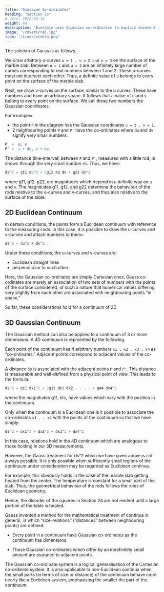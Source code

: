 ```yaml
---
title: "Gaussian Co–ordinates"
heading: "Section 25"
# date: 2022-03-14
weight: 44
description: "Einstein uses Gaussian co-ordinates to explain movement in 4D spacetime."
image: "/covers/rel.jpg"
icon: "/icons/einbla.png"
---
```




The solution of Gauss is as follows. <!-- , this combined analytical and geometrical mode of handling the problem can be arrived at in the following way.  -->

We draw arbitrary u-curves `u = 1 , u = 2 and u = 3` on the surface of the marble slab. Between `u = 1` and `u = 2` are an infinitely large number of curves corresponding to real numbers between 1 and 2. <!-- We have then a system of u-curves, and this “infinitely dense” system covers the whole surface of the table. --> These u-curves must not intersect each other.<!-- , and through each point of the surface one and only one curve must pass.  --> Thus, a definite value of `u` belongs to every point on the surface of the marble slab. 

Next, we draw v-curves on the surface, similar to the u curves. These have numbers and have an arbitrary shape. It follows that a value of `u` and `v` belong to every point on the surface. We call these two numbers the Gaussian coordinates. 

For example= 
- the point `P` in the diagram has the Gaussian coordinates `u = 3 , v = 1`.
- 2 neighbouring points `P` and `P'` have the co-ordinates where `du` and `dv` signify very small numbers:

``` elixir
P  =  u, v
P' =  u + du, v + dv,
```

The distance (line-interval) between `P` and `P'`, measured with a little rod, is shown through the very small number `ds`. Thus, we have:

``` elixir
ds^2 = g11 du^2 + 2g12 du dv + g22 dv^2
```

where g11, g12, g22, are magnitudes which depend in a definite way on `u` and `v`. The magnitudes g11, g12, and g22 determine the behaviour of the rods relative to the u-curves and v-curves, and thus also relative to the surface of the table.


## 2D Euclidean Continuum

In certain conditions, the points form a Euclidean continuum with reference to the measuring-rods. In this case, it is possible to draw the u-curves and v-curves and attach numbers to them= 

``` elixir
ds^2 = du^2 + dv^2 .
```

Under these conditions, the u-curves and v-curves are: 
- Euclidean straight lines
- perpendicular to each other

Here, the Gaussian co-ordinates are simply Cartesian ones. Gauss co-ordinates are merely an association of two sets of numbers with the points of the surface considered, of such a nature that numerical values differing very slightly from each other are associated with neighbouring points “in space.”

So far, these considerations hold for a continuum of 2D. 


## 3D Gaussian Continuum

The Gaussian method can also be applied to a continuum of 3 or more dimensions. A 4D continuum is reprsented by the following.

Each point of the continuum has 4 arbitrary numbers `x1 , x2 , x3 , x4` as “co-ordinates.” Adjacent points correspond to adjacent values of the co-ordinates. 

A distance `ds` is associated with the adjacent points `P` and `P'`. This distance is measurable and well-defined from a physical point of view. This leads to the formula:

``` elixir
ds^2 = g11 dx1^2 + 2g12 dx1 dx2 . . . . + g44 dx4^2
```

where the magnitudes g11, etc, have values which vary with the position in the continuum. 

Only when the continuum is a Euclidean one is it possible to associate the co-ordinates `x1 . . x4` with the points of the continuum so that we have simply:

``` elixir
ds^2 = dx1^2 + dx2^2 + dx3^2 + dx4^2
```

In this case, relations hold in the 4D continuum which are analogous to those holding in our 3D measurements. 

However, the Gauss treatment for ds^2 which we have given above is not always possible. It is only possible when sufficiently small regions of the continuum under consideration may be regarded as Euclidean continua.

For example, this obviously holds in the case of the marble slab getting heated from the center. The temperature is constant for a small part of the slab. Thus, the geometrical behaviour of the rods follows the rules of Euclidean geometry.

Hence, the disorder of the squares in Section 24 are not evident until a large <!--  this construction is extended over a considerable --> portion of <!-- the surface of --> the table is heated.

Gauss invented a method for the mathematical treatment of continua in general, in which “size-relations” (“distances” between neighbouring points) are defined. 
- Every point in a continuum have Gaussian co-ordinates as the continuum has dimensions. 
<!-- This is done in such a way, that only one meaning can be attached to the assignment, and that numbers --> 
- Those Gaussian co-ordinates which differ by an indefinitely small amount are assigned to adjacent points. 

The Gaussian co-ordinate system is a logical generalisation of the Cartesian co-ordinate system. It is also applicable to non-Euclidean continua when the small parts (in terms of size or distance) of the continuum behave more nearly like a Euclidean system, emphasizing the smaller the part of the continuum.

